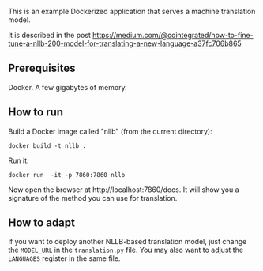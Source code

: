 

This is an example Dockerized application that serves a machine translation model.

It is described in the post
https://medium.com/@cointegrated/how-to-fine-tune-a-nllb-200-model-for-translating-a-new-language-a37fc706b865

## Prerequisites
Docker. A few gigabytes of memory.

## How to run

Build a Docker image called "nllb" (from the current directory): 
```
docker build -t nllb .
```

Run it: 
```
docker run  -it -p 7860:7860 nllb
```

Now open the browser at http://localhost:7860/docs. 
It will show you a signature of the method you can use for translation.

## How to adapt
If you want to deploy another NLLB-based translation model, 
just change the `MODEL_URL` in the `translation.py` file.
You may also want to adjust the `LANGUAGES` register in the same file.


